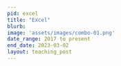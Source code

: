 ```yaml
---
pid: excel
title: "Excel"
blurb:
image: 'assets/images/combo-01.png'
date_range: 2017 to present
end_date: 2023-03-02
layout: teaching_post
---
```



